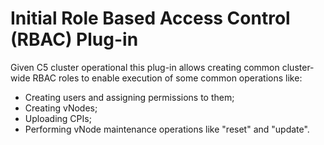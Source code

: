 # Initial Role Based Access Control (RBAC) Plug-in

Given C5 cluster operational this plug-in allows creating common cluster-wide RBAC roles to enable execution of some common
operations like:

- Creating users and assigning permissions to them;
- Creating vNodes;
- Uploading CPIs;
- Performing vNode maintenance operations like "reset" and "update".
